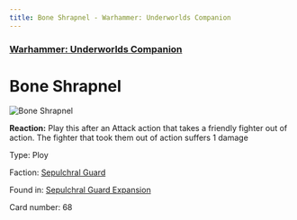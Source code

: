 ```yaml
---
title: Bone Shrapnel - Warhammer: Underworlds Companion
---
```


### [Warhammer: Underworlds Companion](https://guidokessels.github.io/wh-underworlds)

  

# Bone Shrapnel

![Bone Shrapnel](https://warhammerunderworlds.com/wp-content/uploads/sites/6/2017/12/068_ENG-Bone-Shrapnel.png)

<b>Reaction:</b> Play this after an Attack action that takes a friendly fighter out of action. The fighter that took them out of action suffers 1 damage

Type: Ploy

Faction: [Sepulchral Guard](https://guidokessels.github.io/wh-underworlds/factions/sepulchral-guard)

Found in: [Sepulchral Guard Expansion](https://guidokessels.github.io/wh-underworlds/locations/sepulchral-guard-expansion)

Card number: 68
